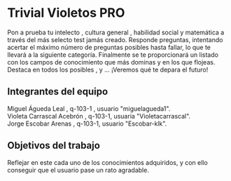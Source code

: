 # Trivial Violetos PRO

Pon a prueba tu intelecto , cultura general , habilidad social y matemática a través del más selecto test jamás creado.
Responde preguntas, intentando acertar el máximo número de preguntas posibles hasta fallar, lo que te llevará a la siguiente 
categoría. Finalmente se te proporcionará un listado con los campos de conocimiento que más dominas y en los que flojeas.
Destaca en todos los posibles , y ... ¡Veremos qué te depara el futuro! 


## Integrantes del equipo

Miguel Águeda Leal , q-103-1 , usuario "miguelagueda1".  
Violeta Carrascal Acebrón , q-103-1, usuaria "Violetacarrascal".   
Jorge Escobar Arenas , q-103-1, usuario "Escobar-klk".

## Objetivos del trabajo

Reflejar en este cada uno de los conocimientos adquiridos, y con ello conseguir que el usuario pase un rato agradable.
